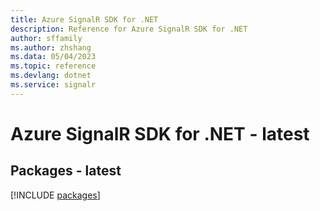 ```yaml
---
title: Azure SignalR SDK for .NET
description: Reference for Azure SignalR SDK for .NET
author: sffamily
ms.author: zhshang
ms.data: 05/04/2023
ms.topic: reference
ms.devlang: dotnet
ms.service: signalr
---
```

# Azure SignalR SDK for .NET - latest
## Packages - latest
[!INCLUDE [packages](signalr-index.md)]